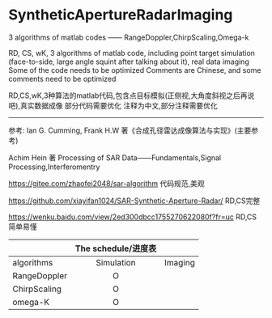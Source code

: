 # SyntheticApertureRadarImaging
3 algorithms of matlab codes —— RangeDoppler,ChirpScaling,Omega-k

RD, CS, wK, 3 algorithms of matlab code, including point target simulation (face-to-side, large angle squint after talking about it), real data imaging
Some of the code needs to be optimized
Comments are Chinese, and some comments need to be optimized




RD,CS,wK,3种算法的matlab代码,包含点目标模拟(正侧视,大角度斜视之后再说吧),真实数据成像
部分代码需要优化
注释为中文,部分注释需要优化

------------------------------------------------------------------------------------------------------------

参考:
Ian G. Cumming, Frank H.W 著《合成孔径雷达成像算法与实现》(主要参考)

Achim Hein 著 Processing of SAR Data——Fundamentals,Signal Processing,Interferomentry

https://gitee.com/zhaofei2048/sar-algorithm 代码规范,美观

https://github.com/xiayifan1024/SAR-Synthetic-Aperture-Radar/ RD,CS完整

https://wenku.baidu.com/view/2ed300dbcc1755270622080f?fr=uc RD,CS简单易懂



|            |The schedule/进度表|           |
|-------------| :-----------: |------------|
| algorithms  |   Simulation  |   Imaging  |
|RangeDoppler |        O      |            |
|ChirpScaling |        O      |            |
|   omega-K   |        O       |            |
